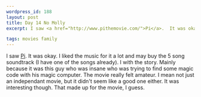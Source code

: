 ```yaml
--- 
wordpress_id: 188
layout: post
title: Day 14 No Molly
excerpt: I saw <a href="http://www.pithemovie.com/">Pi</a>.  It was okay.  I liked the music for it a lot and may buy the 5 song soundtrack (I have one of the songs already).  I with the story.  Mainly because it was this guy who was insane who was trying to find some magic code with his magic computer.  The movie really felt amateur.  I mean not just an independant movie, but it didn't seem like a good one either.  It was interesting though.  That made up for the movie, I guess.

tags: movies family
---
```


I saw <a href="http://www.pithemovie.com/">Pi</a>.  It was okay.  I liked the music for it a lot and may buy the 5 song soundtrack (I have one of the songs already).  I with the story.  Mainly because it was this guy who was insane who was trying to find some magic code with his magic computer.  The movie really felt amateur.  I mean not just an independant movie, but it didn't seem like a good one either.  It was interesting though.  That made up for the movie, I guess.
